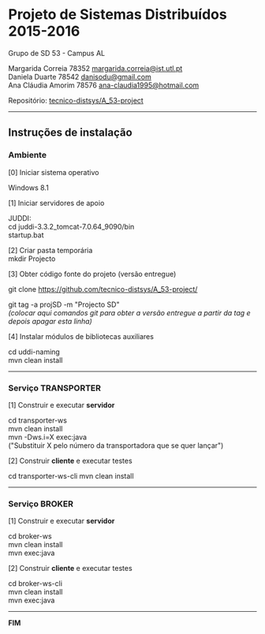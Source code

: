 # Projeto de Sistemas Distribuídos 2015-2016 #

Grupo de SD 53 - Campus AL

Margarida Correia 78352 margarida.correia@ist.utl.pt  
Daniela Duarte 78542 danisodu@gmail.com  
Ana Cláudia Amorim 78576 ana-claudia1995@hotmail.com 



Repositório:
[tecnico-distsys/A_53-project](https://github.com/tecnico-distsys/A_53-project/)

-------------------------------------------------------------------------------

## Instruções de instalação 


### Ambiente  

[0] Iniciar sistema operativo    

Windows 8.1  
  
[1] Iniciar servidores de apoio  

JUDDI:  
 cd juddi-3.3.2_tomcat-7.0.64_9090/bin  
  startup.bat 
    
[2] Criar pasta temporária    
mkdir Projecto

[3] Obter código fonte do projeto (versão entregue)  

git clone https://github.com/tecnico-distsys/A_53-project/   

git tag -a projSD -m "Projecto SD"  
*(colocar aqui comandos git para obter a versão entregue a partir da tag e depois apagar esta linha)*
  
  
[4] Instalar módulos de bibliotecas auxiliares  
  
cd uddi-naming  
mvn clean install  

-------------------------------------------------------------------------------  

### Serviço TRANSPORTER    

[1] Construir e executar **servidor**    

cd transporter-ws  
mvn clean install  
mvn -Dws.i=X exec:java  
("Substituir X pelo número da transportadora que se quer lançar")  

[2] Construir **cliente** e executar testes

cd transporter-ws-cli
mvn clean install

-------------------------------------------------------------------------------

### Serviço BROKER

[1] Construir e executar **servidor**

cd broker-ws  
mvn clean install  
mvn exec:java  

[2] Construir **cliente** e executar testes

cd broker-ws-cli  
mvn clean install  
mvn exec:java  

-------------------------------------------------------------------------------
**FIM**
